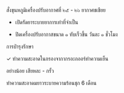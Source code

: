 สั่งขุนหภูมิเครื่องปรับอากาศที่ ๒๕ - ๒๖ ยากาศชเชียย

* เปิดรัดยาระบายยาการเท่าที่จำเป็น

- ปิดเครื่องปรับอากาสขนาด ๑ ทับเร็วขึ้น วันละ ๑ ชั่วโมง

การป่ารุงรักษา

✓ ทำความสะอาดในกรองจากากรอะกออร์ทำความเย็น

อย่างน้อย เสียหละ - กรั้ว

ทำความสะอาดมยาวระบายความร้อนชุก 6 เดือน
